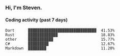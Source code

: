 ### Hi, I'm Steven.

#### Coding activity (past 7 days)
```
Dart      ▓▓▓▓▓▓▓▓▓▓▓▓▓▓▓▓▓▓▓▓▓▓▓▓▓▓▓▓▓▓  41.53%
Rust      ▓▓▓▓▓▓▓▓▓▓▓▓▓                   18.83%
other     ▓▓▓▓▓▓▓▓▓▓▓                     15.77%
C#        ▓▓▓▓▓▓▓▓▓                       12.67%
Markdown  ▓▓▓▓▓▓▓▓                        11.20%
```
